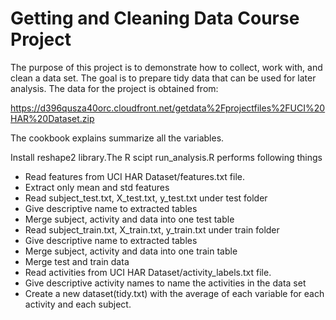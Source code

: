 # Getting and Cleaning Data Course Project
The purpose of this project is to demonstrate how to collect, work with, and clean a data set. The goal is to prepare tidy data that can be used for later analysis. The data for the project is obtained from:

https://d396qusza40orc.cloudfront.net/getdata%2Fprojectfiles%2FUCI%20HAR%20Dataset.zip

The cookbook explains summarize all the variables.

Install reshape2 library.The R scipt run_analysis.R performs following things
* Read features from UCI HAR Dataset/features.txt file.
* Extract only mean and std features
* Read subject_test.txt, X_test.txt, y_test.txt under test folder
* Give descriptive name to extracted tables
* Merge subject, activity and data into one test table
* Read subject_train.txt, X_train.txt, y_train.txt under train folder
* Give descriptive name to extracted tables
* Merge subject, activity and data into one train table
* Merge test and train data
* Read activities from UCI HAR Dataset/activity_labels.txt file.
* Give descriptive activity names to name the activities in the data set
* Create a new dataset(tidy.txt) with the average of each variable for each activity and each subject.


